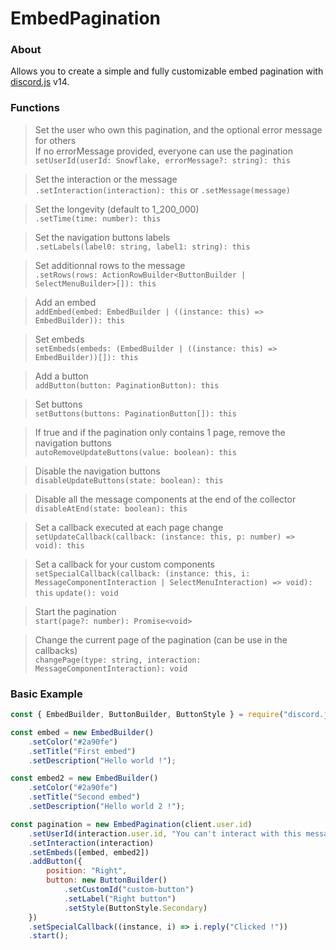 EmbedPagination
===

### About
Allows you to create a simple and fully customizable embed pagination with [discord.js](https://github.com/discordjs/discord.js/) v14.

### Functions
> Set the user who own this pagination, and the optional error message for others
<br>If no errorMessage provided, everyone can use the pagination
<br>`setUserId(userId: Snowflake, errorMessage?: string): this`

> Set the interaction or the message
<br>`.setInteraction(interaction): this` or `.setMessage(message)`

> Set the longevity (default to 1_200_000)
<br>`.setTime(time: number): this`

> Set the navigation buttons labels
<br>`.setLabels(label0: string, label1: string): this`

> Set additionnal rows to the message
<br>`.setRows(rows: ActionRowBuilder<ButtonBuilder | SelectMenuBuilder>[]): this`

> Add an embed
<br>`addEmbed(embed: EmbedBuilder | ((instance: this) => EmbedBuilder)): this`

> Set embeds
<br>`setEmbeds(embeds: (EmbedBuilder | ((instance: this) => EmbedBuilder))[]): this`

> Add a button
<br>`addButton(button: PaginationButton): this`

> Set buttons
<br>`setButtons(buttons: PaginationButton[]): this`

> If true and if the pagination only contains 1 page, remove the navigation buttons
<br>`autoRemoveUpdateButtons(value: boolean): this`

> Disable the navigation buttons
<br>`disableUpdateButtons(state: boolean): this`

> Disable all the message components at the end of the collector
<br>`disableAtEnd(state: boolean): this`

> Set a callback executed at each page change
<br>`setUpdateCallback(callback: (instance: this, p: number) => void): this`

> Set a callback for your custom components
<br>`setSpecialCallback(callback: (instance: this, i: MessageComponentInteraction | SelectMenuInteraction) => void): this`
`update(): void`

> Start the pagination
<br>`start(page?: number): Promise<void>`

> Change the current page of the pagination (can be use in the callbacks)
<br>`changePage(type: string, interaction: MessageComponentInteraction): void`

### Basic Example
```js
const { EmbedBuilder, ButtonBuilder, ButtonStyle } = require("discord.js");

const embed = new EmbedBuilder()
    .setColor("#2a90fe")
    .setTitle("First embed")
    .setDescription("Hello world !");

const embed2 = new EmbedBuilder()
    .setColor("#2a90fe")
    .setTitle("Second embed")
    .setDescription("Hello world 2 !");

const pagination = new EmbedPagination(client.user.id)
    .setUserId(interaction.user.id, "You can't interact with this message !")
    .setInteraction(interaction)
    .setEmbeds([embed, embed2])
    .addButton({
        position: "Right",
        button: new ButtonBuilder()
            .setCustomId("custom-button")
            .setLabel("Right button")
            .setStyle(ButtonStyle.Secondary)
    })
    .setSpecialCallback((instance, i) => i.reply("Clicked !"))
    .start();
```
